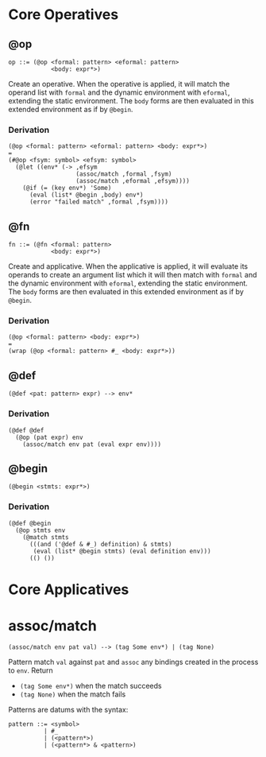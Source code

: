 # Core Operatives

## @op

    op ::= (@op <formal: pattern> <eformal: pattern>
                <body: expr*>)

Create an operative. When the operative is applied, it will match the operand
list with `formal` and the dynamic environment with `eformal`, extending the
static environment. The `body` forms are then evaluated in this extended
environment as if by `@begin`.

### Derivation

    (@op <formal: pattern> <eformal: pattern> <body: expr*>)
    =
    (#@op <fsym: symbol> <efsym: symbol>
      (@let ((env* (-> ,efsym
                       (assoc/match ,formal ,fsym)
                       (assoc/match ,eformal ,efsym))))
        (@if (= (key env*) 'Some)
          (eval (list* @begin ,body) env*)
          (error "failed match" ,formal ,fsym))))

## @fn

    fn ::= (@fn <formal: pattern>
                <body: expr*>)

Create and applicative. When the applicative is applied, it will evaluate its
operands to create an argument list which it will then match with `formal` and
the dynamic environment with `eformal`, extending the static environment. The
`body` forms are then evaluated in this extended environment as if by `@begin`.

### Derivation

    (@op <formal: pattern> <body: expr*>)
    =
    (wrap (@op <formal: pattern> #_ <body: expr*>))

## @def

    (@def <pat: pattern> expr) --> env*

### Derivation

    (@def @def
      (@op (pat expr) env
        (assoc/match env pat (eval expr env))))

## @begin

    (@begin <stmts: expr*>)

### Derivation

    (@def @begin
      (@op stmts env
        (@match stmts
          (((and ('@def & #_) definition) & stmts)
           (eval (list* @begin stmts) (eval definition env)))
          (() ())

# Core Applicatives

# assoc/match

    (assoc/match env pat val) --> (tag Some env*) | (tag None)

Pattern match `val` against `pat` and `assoc` any bindings created in the
process to `env`. Return

* `(tag Some env*)` when the match succeeds
* `(tag None)` when the match fails

Patterns are datums with the syntax:

    pattern ::= <symbol>
              | #_
              | (<pattern*>)
              | (<pattern*> & <pattern>)
